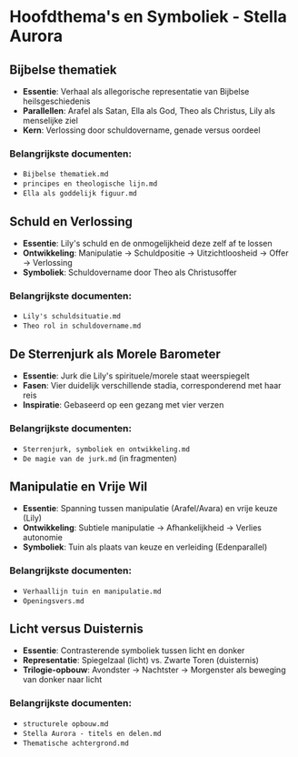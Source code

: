 # Hoofdthema's en Symboliek - Stella Aurora

## Bijbelse thematiek

- **Essentie**: Verhaal als allegorische representatie van Bijbelse heilsgeschiedenis
- **Parallellen**: Arafel als Satan, Ella als God, Theo als Christus, Lily als menselijke ziel
- **Kern**: Verlossing door schuldovername, genade versus oordeel

### Belangrijkste documenten:

- `Bijbelse thematiek.md`
- `principes en theologische lijn.md`
- `Ella als goddelijk figuur.md`

## Schuld en Verlossing

- **Essentie**: Lily's schuld en de onmogelijkheid deze zelf af te lossen
- **Ontwikkeling**: Manipulatie → Schuldpositie → Uitzichtloosheid → Offer → Verlossing
- **Symboliek**: Schuldovername door Theo als Christusoffer

### Belangrijkste documenten:

- `Lily's schuldsituatie.md`
- `Theo rol in schuldovername.md`

## De Sterrenjurk als Morele Barometer

- **Essentie**: Jurk die Lily's spirituele/morele staat weerspiegelt
- **Fasen**: Vier duidelijk verschillende stadia, corresponderend met haar reis
- **Inspiratie**: Gebaseerd op een gezang met vier verzen

### Belangrijkste documenten:

- `Sterrenjurk, symboliek en ontwikkeling.md`
- `De magie van de jurk.md` (in fragmenten)

## Manipulatie en Vrije Wil

- **Essentie**: Spanning tussen manipulatie (Arafel/Avara) en vrije keuze (Lily)
- **Ontwikkeling**: Subtiele manipulatie → Afhankelijkheid → Verlies autonomie
- **Symboliek**: Tuin als plaats van keuze en verleiding (Edenparallel)

### Belangrijkste documenten:

- `Verhaallijn tuin en manipulatie.md`
- `Openingsvers.md`

## Licht versus Duisternis

- **Essentie**: Contrasterende symboliek tussen licht en donker
- **Representatie**: Spiegelzaal (licht) vs. Zwarte Toren (duisternis)
- **Trilogie-opbouw**: Avondster → Nachtster → Morgenster als beweging van donker naar licht

### Belangrijkste documenten:

- `structurele opbouw.md`
- `Stella Aurora - titels en delen.md`
- `Thematische achtergrond.md`